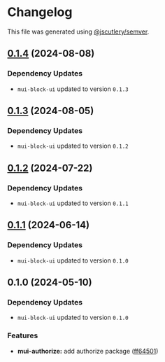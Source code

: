 # Changelog

This file was generated using [@jscutlery/semver](https://github.com/jscutlery/semver).

## [0.1.4](https://github.com/Availity/element/compare/@availity/mui-authorize@0.1.3...@availity/mui-authorize@0.1.4) (2024-08-08)

### Dependency Updates

* `mui-block-ui` updated to version `0.1.3`
## [0.1.3](https://github.com/Availity/element/compare/@availity/mui-authorize@0.1.2...@availity/mui-authorize@0.1.3) (2024-08-05)

### Dependency Updates

* `mui-block-ui` updated to version `0.1.2`
## [0.1.2](https://github.com/Availity/element/compare/@availity/mui-authorize@0.1.1...@availity/mui-authorize@0.1.2) (2024-07-22)

### Dependency Updates

* `mui-block-ui` updated to version `0.1.1`
## [0.1.1](https://github.com/Availity/element/compare/@availity/mui-authorize@0.1.0...@availity/mui-authorize@0.1.1) (2024-06-14)

### Dependency Updates

* `mui-block-ui` updated to version `0.1.0`
## 0.1.0 (2024-05-10)

### Dependency Updates

* `mui-block-ui` updated to version `0.1.0`

### Features

* **mui-authorize:** add authorize package ([ff64501](https://github.com/Availity/element/commit/ff6450141021d74657e53e85213ce00b638a6465))
